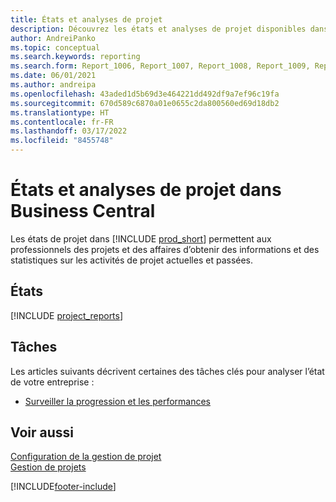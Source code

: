 ```yaml
---
title: États et analyses de projet
description: Découvrez les états et analyses de projet disponibles dans la version standard de Business Central afin que vous puissiez suivre votre activité.
author: AndreiPanko
ms.topic: conceptual
ms.search.keywords: reporting
ms.search.form: Report_1006, Report_1007, Report_1008, Report_1009, Report_1010, Report_1011, Report_1012, Report_1013, Report_1014
ms.date: 06/01/2021
ms.author: andreipa
ms.openlocfilehash: 43aded1d5b69d3e464221dd492df9a7ef96c19fa
ms.sourcegitcommit: 670d589c6870a01e0655c2da800560ed69d18db2
ms.translationtype: HT
ms.contentlocale: fr-FR
ms.lasthandoff: 03/17/2022
ms.locfileid: "8455748"
---
```

# <a name="project-reports-and-analytics-in-business-central"></a>États et analyses de projet dans Business Central

Les états de projet dans [!INCLUDE [prod_short](includes/prod_short.md)] permettent aux professionnels des projets et des affaires d’obtenir des informations et des statistiques sur les activités de projet actuelles et passées.  

## <a name="reports"></a>États
[!INCLUDE [project_reports](includes/project-reports-include.md)]

## <a name="tasks"></a>Tâches

Les articles suivants décrivent certaines des tâches clés pour analyser l’état de votre entreprise :

* [Surveiller la progression et les performances](projects-how-monitor-progress-performance.md)  


## <a name="see-also"></a>Voir aussi

[Configuration de la gestion de projet](projects-setup-projects.md)  
[Gestion de projets](projects-manage-projects.md)  

[!INCLUDE[footer-include](includes/footer-banner.md)]
